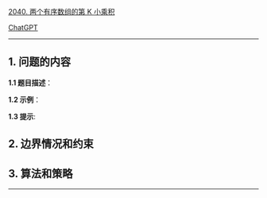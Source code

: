 [2040. 两个有序数组的第 K 小乘积](https://leetcode.cn/problems/kth-smallest-product-of-two-sorted-arrays)

[ChatGPT](chat.openai.com)

---

## 1. 问题的内容
**1.1 题目描述**：

**1.2 示例**：

**1.3 提示**:

## 2. 边界情况和约束


## 3. 算法和策略

---

